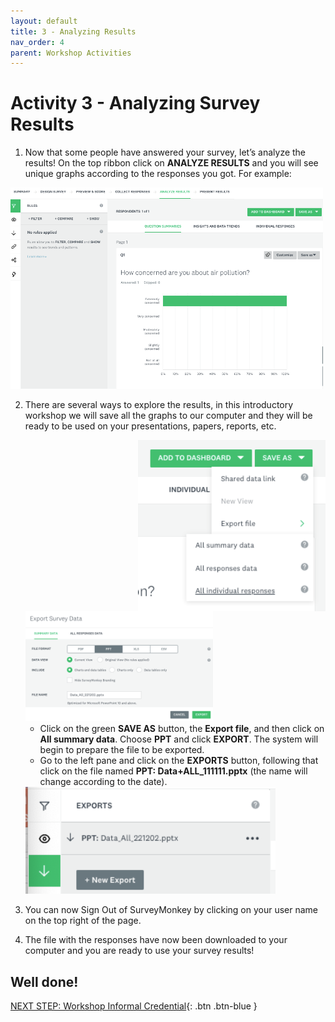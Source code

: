 ```yaml
---
layout: default
title: 3 - Analyzing Results
nav_order: 4
parent: Workshop Activities
---
```

# Activity 3 - Analyzing Survey Results

1.	Now that some people have answered your survey, let’s analyze the results! On the top ribbon click on **ANALYZE RESULTS** and you will see unique graphs according to the responses you got. For example:
   
   <img src="images/act-2/sm-2-01.png" style="width:500px;" alt="create survey"> 
   
2.	There are several ways to explore the results, in this introductory workshop we will save all the graphs to our computer and they will be ready to be used on your presentations, papers, reports, etc. 

    <img src="images/act-2/sm-2-02.png" style="float:right; width:300px;" alt="create survey"> 
    <img src="images/act-2/sm-2-03.png" style="width:300px;" alt="create survey"> 

    - Click on the green **SAVE AS** button, the **Export file**, and then click on **All summary data**.  Choose **PPT** and click **EXPORT**. The system will begin to prepare the file to be exported.
    - Go to the left pane and click on the **EXPORTS** button, following that click on the file named **PPT: Data+ALL_111111.pptx** (the name will change according to the date).
    <img src="images/act-2/sm-2-04.png" style="width:400px;" alt="create survey"> 

3. You can now Sign Out of SurveyMonkey by clicking on your user name on the top right of the page. 

4. The file with the responses have now been downloaded to your computer and you are ready to use your survey results!

## Well done!

[NEXT STEP: Workshop Informal Credential](informal-credentials.html){: .btn .btn-blue }
